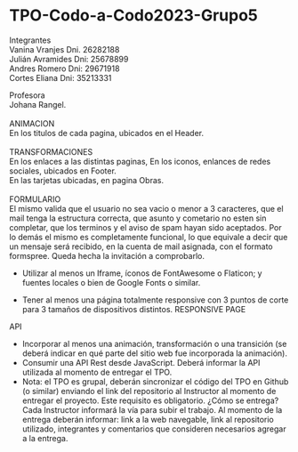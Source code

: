 # TPO-Codo-a-Codo2023-Grupo5

Integrantes <br>
Vanina Vranjes    Dni. 26282188 <br>
Julián Avramides  Dni: 25678899 <br>
Andres Romero     Dni: 29671918 <br>
Cortes Eliana     Dni: 35213331<br>

Profesora<br>
Johana Rangel.<br>
<br>
ANIMACION<br>
En los titulos de cada pagina, ubicados en el Header.<br>
<br>
TRANSFORMACIONES<br>
En los enlaces a las distintas paginas,
En los iconos, enlances de redes sociales, ubicados en Footer.<br>
En las tarjetas ubicadas, en pagina Obras.<br>
<br>
FORMULARIO<br>
El mismo valida que el usuario no sea vacio o menor a 3 caracteres, 
que el mail tenga la estructura correcta,
que asunto y cometario no esten sin completar,
que los terminos y el aviso de spam hayan sido aceptados.
Por lo demás el mismo es completamente funcional, 
lo que equivale a decir que un mensaje será recibido,
en la cuenta de mail asignada, con el formato formspree.
Queda hecha la invitación a comprobarlo.



- Utilizar al menos un Iframe, íconos de FontAwesome o Flaticon; y fuentes locales o
bien de Google Fonts o similar.

- Tener al menos una página totalmente responsive con 3 puntos de corte para 3
tamaños de dispositivos distintos.
RESPONSIVE PAGE

API






- Incorporar al menos una animación, transformación o una transición (se deberá
indicar en qué parte del sitio web fue incorporada la animación).
- Consumir una API Rest desde JavaScript. Deberá informar la API utilizada al
momento de entregar el TPO.
- Nota: el TPO es grupal, deberán sincronizar el código del TPO en Github (o similar)
enviando el link del repositorio al Instructor al momento de entregar el proyecto.
Este requisito es obligatorio. 
¿Cómo se entrega?
Cada Instructor informará la vía para subir el trabajo. Al momento de la entrega deberán
informar: link a la web navegable, link al repositorio utilizado, integrantes y comentarios que
consideren necesarios agregar a la entrega.
